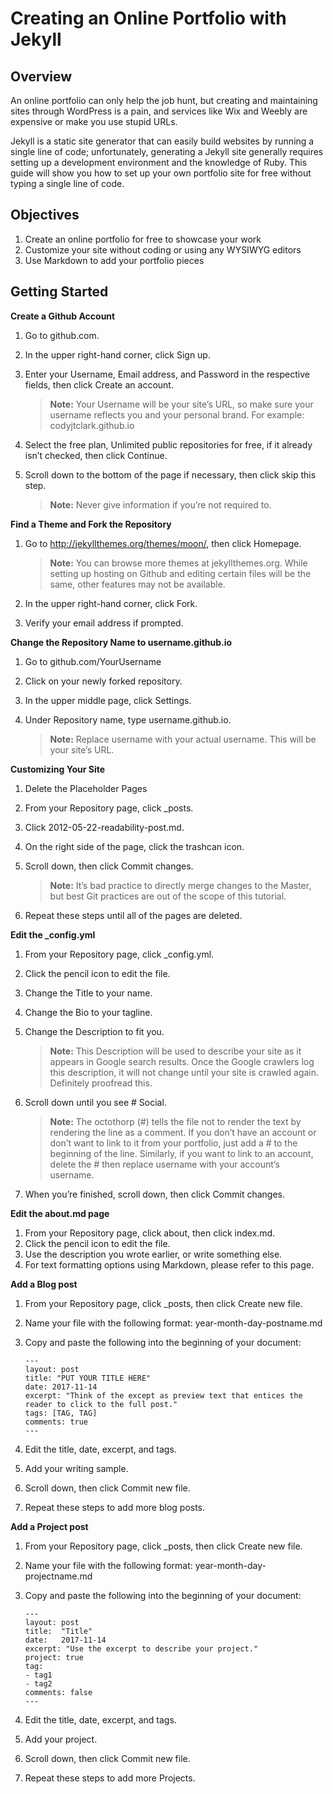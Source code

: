 # Creating an Online Portfolio with Jekyll

## Overview

An online portfolio can only help the job hunt, but creating and maintaining sites through WordPress is a pain, and services like Wix and Weebly are expensive or make you use stupid URLs. 

Jekyll is a static site generator that can easily build websites by running a single line of code; unfortunately, generating a Jekyll site generally requires setting up a development environment and the knowledge of Ruby. This guide will show you how to set up your own portfolio site for free without typing a single line of code.

## Objectives

1. Create an online portfolio for free to showcase your work 
1. Customize your site without coding or using any WYSIWYG editors
1. Use Markdown to add your portfolio pieces

## Getting Started

**Create a Github Account**

1. Go to github.com.
1. In the upper right-hand corner, click Sign up.
1. Enter your Username, Email address, and Password in the respective fields, then click Create an account.

   > **Note:** Your Username will be your site’s URL, so make sure your username reflects you and your personal brand. For example: codyjtclark.github.io  

1. Select the free plan, Unlimited public repositories for free, if it already isn’t checked, then click Continue.
1. Scroll down to the bottom of the page if necessary, then click skip this step.

   > **Note:** Never give information if you’re not required to. 

**Find a Theme and Fork the Repository**

1. Go to http://jekyllthemes.org/themes/moon/, then click Homepage.
	
   > **Note:** You can browse more themes at jekyllthemes.org. While setting up hosting on Github and editing certain files will be the same, other features may not be available. 

1. In the upper right-hand corner, click Fork.
1. Verify your email address if prompted. 

**Change the Repository Name to username.github.io**

1. Go to github.com/YourUsername
1. Click on your newly forked repository.
1. In the upper middle page, click Settings.
1. Under Repository name, type username.github.io.

   > **Note:** Replace username with your actual username. This will be your site’s URL.

**Customizing Your Site**

1. Delete the Placeholder Pages
1. From your Repository page, click _posts.
1. Click 2012-05-22-readability-post.md.
1. On the right side of the page, click the trashcan icon.
1. Scroll down, then click Commit changes.

   > **Note:** It’s bad practice to directly merge changes to the Master, but best Git practices are out of the scope of this tutorial. 

1. Repeat these steps until all of the pages are deleted.

**Edit the _config.yml**

1. From your Repository page, click _config.yml.
1. Click the pencil icon to edit the file.
1. Change the Title to your name.
1. Change the Bio to your tagline. 
1. Change the Description to fit you.

   > **Note:** This Description will be used to describe your site as it appears in Google search results. Once the Google crawlers log this description, it will not change until your site is crawled again. Definitely proofread this. 

1. Scroll down until you see # Social. 

   > **Note:** The octothorp (#) tells the file not to render the text by rendering the line as a comment. If you don’t have an account or don’t want to link to it from your portfolio, just add a # to the beginning of the line. Similarly, if you want to link to an account, delete the # then replace username with your account’s username.   

1. When you’re finished, scroll down, then click Commit changes.

**Edit the about.md page**

1. From your Repository page, click about, then click index.md.
1. Click the pencil icon to edit the file. 
1. Use the description you wrote earlier, or write something else. 
1. For text formatting options using Markdown, please refer to this page.

**Add a Blog post**
1. From your Repository page, click _posts, then click Create new file.
1. Name your file with the following format: year-month-day-postname.md
1. Copy and paste the following into the beginning of your document:

   ```
   ---
   layout: post
   title: "PUT YOUR TITLE HERE"
   date: 2017-11-14
   excerpt: "Think of the except as preview text that entices the reader to click to the full post."
   tags: [TAG, TAG]
   comments: true
   ---
   ```

1. Edit the title, date, excerpt, and tags. 
1. Add your writing sample.
1. Scroll down, then click Commit new file.
1. Repeat these steps to add more blog posts.	

**Add a Project post**
1. From your Repository page, click _posts, then click Create new file.
1. Name your file with the following format: year-month-day-projectname.md
1. Copy and paste the following into the beginning of your document:

   ```
   ---
   layout: post
   title:  "Title"
   date:   2017-11-14
   excerpt: "Use the excerpt to describe your project."
   project: true
   tag:
   - tag1 
   - tag2
   comments: false
   ---
   ```

1. Edit the title, date, excerpt, and tags. 
1. Add your project.
1. Scroll down, then click Commit new file.
1. Repeat these steps to add more Projects.	

